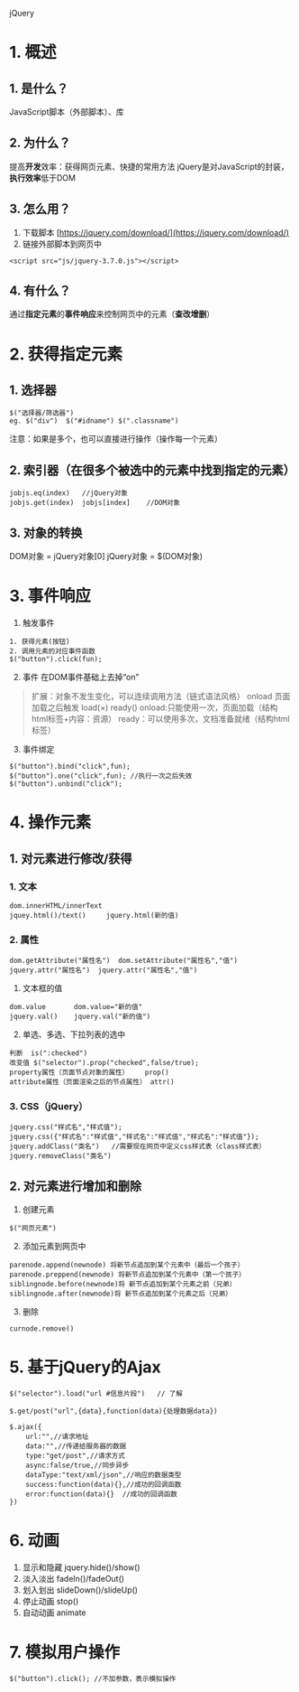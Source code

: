 jQuery
# 1. 概述
## 1. 是什么？
JavaScript脚本（外部脚本）、库
## 2. 为什么？
提高**开发**效率：获得网页元素、快捷的常用方法
jQuery是对JavaScript的封装，**执行效率**低于DOM
## 3. 怎么用？
1. 下载脚本 [https://jquery.com/download/](https://jquery.com/download/)
2. 链接外部脚本到网页中
```
<script src="js/jquery-3.7.0.js"></script>
```
## 4. 有什么？
通过**指定元素**的**事件响应**来控制网页中的元素（**查改增删**）
# 2. 获得指定元素
## 1. 选择器
```
$("选择器/筛选器")
eg. $("div")  $("#idname") $(".classname")
```
注意：如果是多个，也可以直接进行操作（操作每一个元素）
## 2. 索引器（在很多个被选中的元素中找到指定的元素）
```
jobjs.eq(index)   //jQuery对象
jobjs.get(index)  jobjs[index]    //DOM对象
```
## 3. 对象的转换
DOM对象 = jQuery对象[0]
jQuery对象 = $(DOM对象)

# 3. 事件响应
1. 触发事件
```
1. 获得元素(按钮)
2. 调用元素的对应事件函数
$("button").click(fun);
```
2. 事件
在DOM事件基础上去掉“on”
> 扩展：对象不发生变化，可以连续调用方法（链式语法风格）
> onload 页面加载之后触发 load(×) ready()
onload:只能使用一次，页面加载（结构html标签+内容：资源）
ready：可以使用多次，文档准备就绪（结构html标签）
3. 事件绑定
```
$("button").bind("click",fun);
$("button").one("click",fun); //执行一次之后失效
$("button").unbind("click");
```

# 4. 操作元素
## 1. 对元素进行修改/获得
### 1. 文本
```
dom.innerHTML/innerText
jquey.html()/text()		jquery.html(新的值)
```
### 2. 属性
```
dom.getAttribute("属性名")  dom.setAttribute("属性名","值")
jquery.attr("属性名")  jquery.attr("属性名","值") 
```
1. 文本框的值
```
dom.value    	dom.value="新的值"
jquery.val()	jquery.val("新的值")
```
2. 单选、多选、下拉列表的选中
```
判断  is(":checked")
改变值 $("selector").prop("checked",false/true);
property属性（页面节点对象的属性）    prop()
attribute属性（页面渲染之后的节点属性） attr()
```
### 3. CSS（jQuery）
```
jquery.css("样式名","样式值");
jquery.css({"样式名":"样式值","样式名":"样式值","样式名":"样式值"});
jquery.addClass("类名")   //需要现在网页中定义css样式表（class样式表）
jquery.removeClass("类名")
```
## 2. 对元素进行增加和删除
1. 创建元素
```
$("网页元素")
```
2. 添加元素到网页中
```
parenode.append(newnode) 将新节点追加到某个元素中（最后一个孩子）
parenode.preppend(newnode) 将新节点追加到某个元素中（第一个孩子）
siblingnode.before(newnode)将 新节点追加到某个元素之前（兄弟）
siblingnode.after(newnode)将 新节点追加到某个元素之后（兄弟）
```
3. 删除
```
curnode.remove()
```
# 5. 基于jQuery的Ajax
```
$("selector").load("url #信息片段")   // 了解

$.get/post("url",{data},function(data){处理数据data})

$.ajax({
	url:"",//请求地址
	data:"",//传递给服务器的数据
	type:"get/post",//请求方式
	async:false/true,//同步异步
	dataType:"text/xml/json",//响应的数据类型
	success:function(data){},//成功的回调函数
	error:function(data){}	//成功的回调函数
})

```
# 6. 动画
1. 显示和隐藏  jquery.hide()/show()
2. 淡入淡出   fadeIn()/fadeOut()
3. 划入划出  slideDown()/slideUp()
4. 停止动画 stop()
5. 自动动画 animate
# 7. 模拟用户操作
```
$("button").click(); //不加参数，表示模拟操作
```